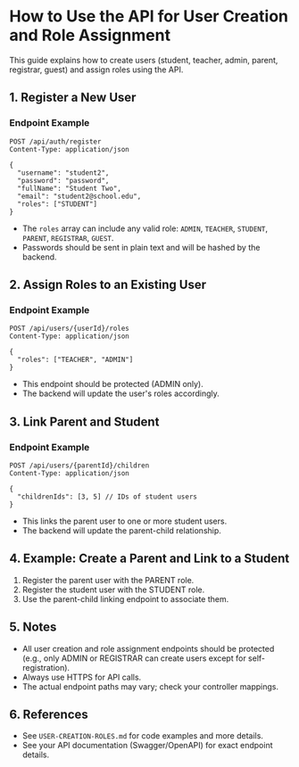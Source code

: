 # How to Use the API for User Creation and Role Assignment

This guide explains how to create users (student, teacher, admin, parent, registrar, guest) and assign roles using the API.

## 1. Register a New User

### Endpoint Example

```
POST /api/auth/register
Content-Type: application/json

{
  "username": "student2",
  "password": "password",
  "fullName": "Student Two",
  "email": "student2@school.edu",
  "roles": ["STUDENT"]
}
```

- The `roles` array can include any valid role: `ADMIN`, `TEACHER`, `STUDENT`, `PARENT`, `REGISTRAR`, `GUEST`.
- Passwords should be sent in plain text and will be hashed by the backend.

## 2. Assign Roles to an Existing User

### Endpoint Example

```
POST /api/users/{userId}/roles
Content-Type: application/json

{
  "roles": ["TEACHER", "ADMIN"]
}
```

- This endpoint should be protected (ADMIN only).
- The backend will update the user's roles accordingly.

## 3. Link Parent and Student

### Endpoint Example

```
POST /api/users/{parentId}/children
Content-Type: application/json

{
  "childrenIds": [3, 5] // IDs of student users
}
```

- This links the parent user to one or more student users.
- The backend will update the parent-child relationship.

## 4. Example: Create a Parent and Link to a Student

1. Register the parent user with the PARENT role.
2. Register the student user with the STUDENT role.
3. Use the parent-child linking endpoint to associate them.

## 5. Notes

- All user creation and role assignment endpoints should be protected (e.g., only ADMIN or REGISTRAR can create users except for self-registration).
- Always use HTTPS for API calls.
- The actual endpoint paths may vary; check your controller mappings.

## 6. References

- See `USER-CREATION-ROLES.md` for code examples and more details.
- See your API documentation (Swagger/OpenAPI) for exact endpoint details.
